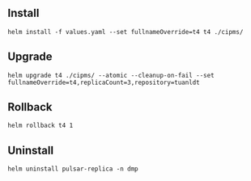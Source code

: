 ## Install
```
helm install -f values.yaml --set fullnameOverride=t4 t4 ./cipms/
```
## Upgrade
```
helm upgrade t4 ./cipms/ --atomic --cleanup-on-fail --set fullnameOverride=t4,replicaCount=3,repository=tuanldt
```

## Rollback
```
helm rollback t4 1
```

## Uninstall
```
helm uninstall pulsar-replica -n dmp
```